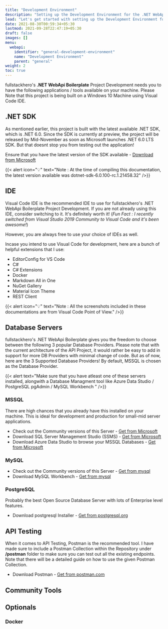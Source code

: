 ```yaml
---
title: "Development Environment"
description: "Setting up the Development Environment for the .NET WebApi Boilerplate"
lead: "Let's get started with setting up the Development Environment for .NET WebApi Boilerplate Development!"
date: 2021-08-30T00:59:34+05:30
lastmod: 2021-09-28T22:47:19+05:30
draft: false
images: []
menu:
  webapi:
    identifier: "general-development-environment"
    name: "Development Environment"
    parent: "general"
weight: 2
toc: true
---
```

fullstackhero's **.NET WebApi Boilerplate** Project Development needs you to have the following applications / tools available on your machine. Please Note that this project is being built on a Windows 10 Machine using Visual Code IDE.

## .NET SDK

As mentioned earlier, this project is built with the latest available .NET SDK, which is .NET 6.0. Since the SDK is currently at preview, the project will be released by Mid-November as soon as Microsoft launches .NET 6.0 LTS SDK. But that doesnt stop you from testing out the application!

Ensure that you have the latest version of the SDK available - [Download from Microsoft](https://dotnet.microsoft.com/download/dotnet/6.0)

{{< alert icon="💡" text="Note : At the time of compiling this documentation, the latest version available was dotnet-sdk-6.0.100-rc.1.21458.32" />}}


## IDE

Visual Code IDE is the recommended IDE to use for fullstackhero's .NET WebApi Boilerplate Project Development. If you are not already using this IDE, consider switching to it. It's definitely worth it! (_Fun Fact : I recently switched from Visual Studio 2019 Community to Visual Code and it's been awesome!_)

However, you are always free to use your choice of IDEs as well.

Incase you intend to use Visual Code for development, here are a bunch of helpful extensions that I use:
- EditorConfig for VS Code
- C#
- C# Extensions
- Docker
- Markdown All in One
- NuGet Gallery
- Material Icon Theme
- REST Client

{{< alert icon="💡" text="Note : All the screenshots included in these documentations are from Visual Code Point of View." />}}

## Database Servers

fullstackhero's .NET WebApi Boilerplate gives you the freedom to choose between the following 3 popular Database Providers. Please note that with the current architecture of the API Project, it would rather be easy to add in support for more DB Providers with minimal change of code. But as of now, here are the 3 Supported Database Providers! By default, MSSQL is chosen as the Database Provider.

{{< alert text="Make sure that you have atleast one of these servers installed, alongwith a Database Managment tool like Azure Data Studio / PostgreSQL pgAdmin / MySQL Workbench " />}}


### MSSQL

There are high chances that you already have this installed on your machine. This is ideal for development and production for small-mid server applications.

- Check out the Community versions of this Server - [Get from Microsoft](https://www.microsoft.com/en-in/sql-server/sql-server-downloads)
- Download SQL Server Management Studio (SSMS) - [Get from Microsoft](https://docs.microsoft.com/en-us/sql/ssms/download-sql-server-management-studio-ssms?view=sql-server-ver15)
- Download Azure Data Studio to browse your MSSQL Databases - [Get from Microsoft](https://docs.microsoft.com/en-us/sql/azure-data-studio/download-azure-data-studio)


### MySQL

- Check out the Community versions of this Server - [Get from mysql](https://dev.mysql.com/downloads/mysql/)
- Download MySQL Workbench - [Get from mysql](https://dev.mysql.com/downloads/workbench/)

### PostgreSQL

Probably the best Open Source Database Server with lots of Enterprise level features.
- Download postgresql Installer - [Get from postgresql.org](https://www.postgresql.org/download/)

## API Testing

When it comes to API Testing, Postman is the recommended tool. I have made sure to include a Postman Collection within the Repository under **/postman** folder to make sure you can test out all the existing endpoints. Note that there will be a detailed guide on how to use the given Postman Collection.
- Download Postman - [Get from postman.com](https://www.postman.com/downloads/)

## Community Tools

## Optionals

### Docker

